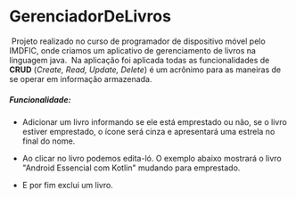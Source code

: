 # GerenciadorDeLivros
​	Projeto realizado no curso de programador de dispositivo móvel pelo IMDFIC, onde criamos um aplicativo de gerenciamento de livros na linguagem java.
​	Na aplicação foi aplicada todas as funcionalidades de **CRUD** (*Create, Read, Update, Delete*) é um acrônimo para as maneiras de se operar em informação armazenada.

##### **Funcionalidade:** 

* Adicionar um livro informando se ele está emprestado ou não, se o livro estiver emprestado, o ícone será cinza e apresentará uma estrela no final do nome.

* Ao clicar no livro podemos edita-ló. O exemplo abaixo mostrará o livro "Android Essencial com Kotlin" mudando para emprestado.

* E por fim exclui um livro.
